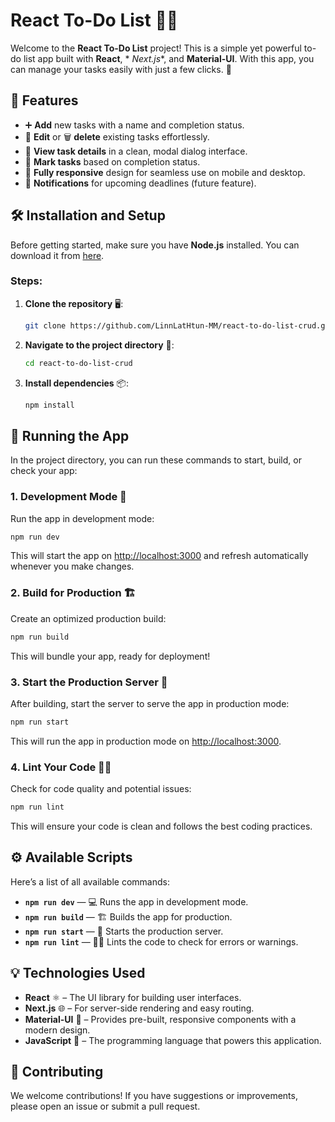 # React To-Do List 📝✨

Welcome to the **React To-Do List** project! This is a simple yet powerful to-do list app built with **React**, *
*Next.js**, and **Material-UI**. With this app, you can manage your tasks easily with just a few clicks. 🚀

## 🎯 Features

- ➕ **Add** new tasks with a name and completion status.
- 📝 **Edit** or 🗑️ **delete** existing tasks effortlessly.
- 👀 **View task details** in a clean, modal dialog interface.
- 🔄 **Mark tasks** based on completion status.
- 📱 **Fully responsive** design for seamless use on mobile and desktop.
- 🔔 **Notifications** for upcoming deadlines (future feature).

## 🛠️ Installation and Setup

Before getting started, make sure you have **Node.js** installed. You can download it from [here](https://nodejs.org/).

### Steps:

1. **Clone the repository** 🖥️:
   ```bash
   git clone https://github.com/LinnLatHtun-MM/react-to-do-list-crud.git
   ```
2. **Navigate to the project directory** 📂:
   ```bash
   cd react-to-do-list-crud
   ```
3. **Install dependencies** 📦:
   ```bash
   npm install
   ```

## 🚀 Running the App

In the project directory, you can run these commands to start, build, or check your app:

### 1. Development Mode 🔧

Run the app in development mode:

```bash
npm run dev
```

This will start the app on [http://localhost:3000](http://localhost:3000) and refresh automatically whenever you make
changes.

### 2. Build for Production 🏗️

Create an optimized production build:

```bash
npm run build
```

This will bundle your app, ready for deployment!

### 3. Start the Production Server 🚀

After building, start the server to serve the app in production mode:

```bash
npm run start
```

This will run the app in production mode on [http://localhost:3000](http://localhost:3000).

### 4. Lint Your Code 🕵️‍♀️

Check for code quality and potential issues:

```bash
npm run lint
```

This will ensure your code is clean and follows the best coding practices.

## ⚙️ Available Scripts

Here’s a list of all available commands:

- **`npm run dev`** — 💻 Runs the app in development mode.
- **`npm run build`** — 🏗️ Builds the app for production.
- **`npm run start`** — 🚀 Starts the production server.
- **`npm run lint`** — 🕵️‍♂️ Lints the code to check for errors or warnings.

## 💡 Technologies Used

- **React** ⚛️ – The UI library for building user interfaces.
- **Next.js** 🌐 – For server-side rendering and easy routing.
- **Material-UI** 🎨 – Provides pre-built, responsive components with a modern design.
- **JavaScript** 📜 – The programming language that powers this application.

## 🙌 Contributing

We welcome contributions! If you have suggestions or improvements, please open an issue or submit a pull request.

